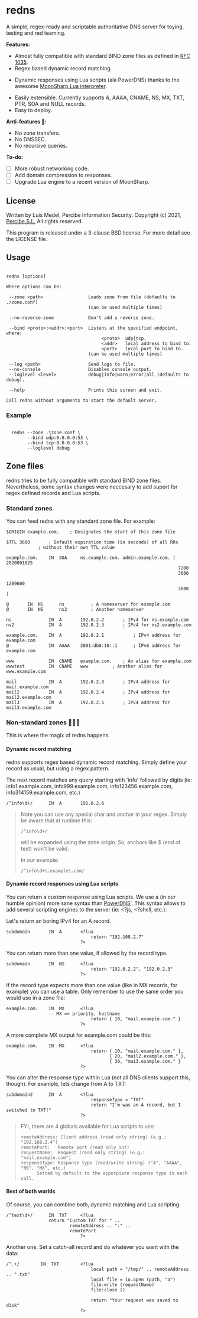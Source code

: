 ﻿# redns

A simple, regex-ready and scriptable authoritative DNS server for toying, testing and red teaming.

**Features:**
* Almost fully compatible with standard BIND zone files as defined in [RFC 1035](https://datatracker.ietf.org/doc/html/rfc1035).
* Regex based dynamic record matching.
+ Dynamic responses using Lua scripts (ala PowerDNS) thanks to the awesome [MoonSharp Lua interpreter](https://github.com/moonsharp-devs/moonsharp).
* Easily extensible. Currently supports A, AAAA, CNAME, NS, MX, TXT, PTR, SOA and NULL records.
* Easy to deploy.

**Anti-features 🙂:**
* No zone transfers.
* No DNSSEC.
* No recursive queries.

**To-do:**
- [ ] More robust networking code.
- [ ] Add domain compression to responses.
- [ ] Upgrade Lua engine to a recent version of MoonSharp.

## License

Written by Luis Medel, Percibe Information Security.
Copyright (c) 2021, [Percibe S.L.](https://percibe.net)
All rights reserved.

This program is released under a 3-clause BSD license. For more detail see the LICENSE file.

## Usage

```console

redns [options]

Where options can be:

 --zone <path>                 Loads zone from file (defaults to ./zone.conf)
                               (can be used multiple times)

 --no-reverse-zone             Don't add a reverse zone.

 --bind <proto>:<addr>:<port>  Listens at the specified endpoint, where:
                                    <proto>  udp|tcp.
                                    <addr>   local address to bind to.
                                    <port>   local port to bind to.
                               (can be used multiple times)

 --log <path>                  Send logs to file.
 --no-console                  Disables console output.
 --loglevel <level>            debug|info|warn|error|all (defaults to debug).

 --help                        Prints this screen and exit.

Call redns without arguments to start the default server.

```

### Example

```console

  redns --zone .\zone.conf \
        --bind udp:0.0.0.0:53 \
        --bind tcp:0.0.0.0:53 \
        --loglevel debug

```

## Zone files

redns tries to be fully compatible with standard BIND zone files. Nevertheless, some syntax changes were neccesary to add suport for regex defined records and Lua scripts.

### Standard zones

You can feed redns with any standard zone file. For example:

```console
$ORIGIN example.com.	; Designates the start of this zone file

$TTL 3600		; Default expiration time (in seconds) of all RRs
			; without their own TTL value

example.com.    IN  SOA     ns.example.com. admin.example.com. ( 2020091025
                                                                 7200
                                                                 3600
                                                                 1209600
                                                                 3600 )

@		IN  NS      ns			; A nameserver for example.com
@		IN  NS      ns2			; Another nameserver

ns              IN  A       192.0.2.2		; IPv4 for ns.example.com
ns2             IN  A       192.0.2.3		; IPv4 for ns2.example.com

example.com.    IN  A       192.0.2.1       	; IPv4 address for example.com
@               IN  AAAA    2001:db8:10::1  	; IPv6 address for example.com

www             IN  CNAME   example.com.	; An alias for example.com
wwwtest         IN  CNAME   www			; Another alias for www.example.com

mail            IN  A       192.0.2.3		; IPv4 address for mail.example.com
mail2           IN  A       192.0.2.4		; IPv4 address for mail2.example.com
mail3           IN  A       192.0.2.5		; IPv4 address for mail3.example.com
```

### Non-standard zones 🧙🏼‍♂️

This is where the magix of redns happens.

#### Dynamic record matching

redns supports regex based dynamic record matching. Simply define your record as usual, but using a regex pattern.

The next record matches any query starting with 'info' followed by digits (ie: info1.example.com, info999.example.com, info123456.example.com, info314159.example.com, etc.)

```
/^info\d+/      IN  A       192.0.2.6
```

> Note you can use any special char and anchor in your regex. Simply be aware that at runtime this:
>
>```
>/^info\d+/
>```
>will be expanded using the zone origin. So, anchors like $ (end of text) won't be valid.
>
>In our example: 
>```
>/^info\d+\.example\.com/
>```

#### Dynamic record responses using Lua scripts

You can return a custom response using Lua scripts. We use a (in our humble opinion) more sane syntax than [PowerDNS'](https://powerdns.com). This syntax allows to add several scripting engines to the server (ie: <?js, <?shell, etc.):

Let's return an boring IPv4 for an A record.

```
subdomain       IN  A       <?lua
                                return "192.168.2.7"
                            ?>
```

You can return more than one value, if allowed by the record type.
```
subdomain       IN  NS      <?lua
                                return "192.0.2.2", "192.0.2.3"
                            ?>
```

If the record type expects more than one value (like in MX records, for example) you can use a table. Only remember to use the same order you would use in a zone file:
```
example.com.    IN  MX      <?lua
				-- MX => priority, hostname
                                return { 10, "mail.example.com." }
                            ?>
```

A more complete MX output for example.com could be this:
```
example.com.    IN  MX      <?lua
                                return { 10, "mail.example.com." },
                                       { 20, "mail2.example.com." },
                                       { 30, "mai3.example.com." }
                            ?>
```

You can alter the response type within Lua (not all DNS clients support this, though). For example, lets change from A to TXT:

```
subdomain2      IN  A       <?lua
                                responseType = "TXT"
                                return "I'm was an A record, but I switched to TXT!"
                            ?>
```
> FYI, there are 4 globals available for Lua scripts to use:
>```
>remoteAddress:	Client address (read only string) (e.g.: "192.168.2.4")
> remotePort:	Remote port (read only int)
> requestName:	Request (read only string) (e.g.: "mail.example.com")
> responseType:	Response type (read/write string) ("A", "AAAA", "NS", "MX", etc.)
> 	 	Setted by default to the apporpiate response type in each call.
> ```

#### Best of both worlds
Of course, you can combine both, dynamic matching and Lua scripting:

```
/^text\d+/      IN  TXT     <?lua
				return "Custom TXT for " ..
						remoteAddress .. ":" ..
						remotePort
                            ?>
```

Another one. Set a catch-all record and do whatever you want with the data:

```
/^.+/        IN  TXT        <?lua  
                                local path = "/tmp/" .. remoteAddress .. ".txt"
                                local file = io.open (path, "a")
                                file:write (requestName)
                                file:close ()

                                return "Your request was saved to disk"
                            ?>
```
